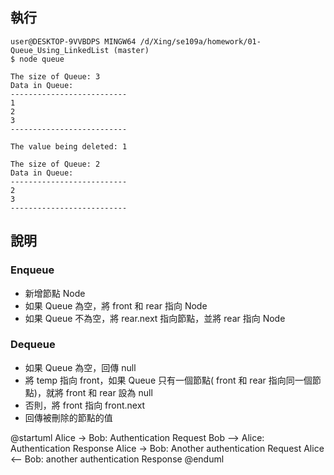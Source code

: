 ## 執行
```
user@DESKTOP-9VVBDPS MINGW64 /d/Xing/se109a/homework/01-Queue_Using_LinkedList (master)
$ node queue

The size of Queue: 3      
Data in Queue:
--------------------------
1
2
3
--------------------------

The value being deleted: 1

The size of Queue: 2
Data in Queue:
--------------------------
2
3
--------------------------
```

## 說明

### Enqueue
* 新增節點 Node
* 如果 Queue 為空，將 front 和 rear 指向 Node
* 如果 Queue 不為空，將 rear.next 指向節點，並將 rear 指向 Node

### Dequeue
* 如果 Queue 為空，回傳 null
* 將 temp 指向 front，如果 Queue 只有一個節點( front 和 rear 指向同一個節點)，就將 front 和 rear 設為 null
* 否則，將 front 指向 front.next
* 回傳被刪除的節點的值


@startuml
Alice -> Bob: Authentication Request
Bob --> Alice: Authentication Response
Alice -> Bob: Another authentication Request
Alice <-- Bob: another authentication Response
@enduml